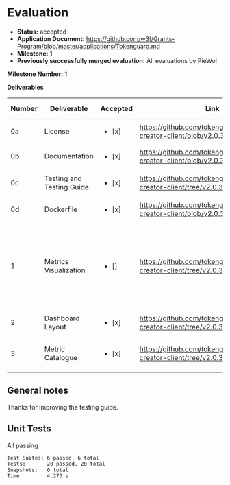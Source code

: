 # Evaluation

- **Status:** accepted
- **Application Document:** https://github.com/w3f/Grants-Program/blob/master/applications/Tokenguard.md
- **Milestone:** 1
- **Previously successfully merged evaluation:** All evaluations by PieWol

**Milestone Number:** 1

**Deliverables**

| Number | Deliverable | Accepted | Link | Evaluation Notes |
| ------ | ----------- | -------- | ---- |----------------- |
| 0a | License |<ul><li>[x] </li></ul>| https://github.com/tokenguardio/dashboard-creator-client/blob/v2.0.3/LICENSE | ok |
| 0b  | Documentation |<ul><li>[x] </li></ul>| https://github.com/tokenguardio/dashboard-creator-client/blob/v2.0.3/README.md |good|
| 0c | Testing and Testing Guide |<ul><li>[x] </li></ul>|https://github.com/tokenguardio/dashboard-creator-client/tree/v2.0.3/TESTING| great testing guide |
| 0d | Dockerfile |<ul><li>[x] </li></ul>| https://github.com/tokenguardio/dashboard-creator-client/blob/v2.0.3/Dockerfile | works |
| 1 | Metrics Visualization |<ul><li>[] </li></ul>| https://github.com/tokenguardio/dashboard-creator-client/tree/v2.0.3/ | Looks like there is only bar and linechart available. How can I configure a pie chart? |
| 2 | Dashboard Layout |<ul><li>[x] </li></ul>| https://github.com/tokenguardio/dashboard-creator-client/tree/v2.0.3/ |  |
| 3 | Metric Catalogue |<ul><li>[x] </li></ul>| https://github.com/tokenguardio/dashboard-creator-client/tree/v2.0.3/ | thanks for making this testable |


## General notes
Thanks for improving the testing guide.

## Unit Tests
All passing 

```
Test Suites: 6 passed, 6 total
Tests:       20 passed, 20 total
Snapshots:   0 total
Time:        4.273 s
```

